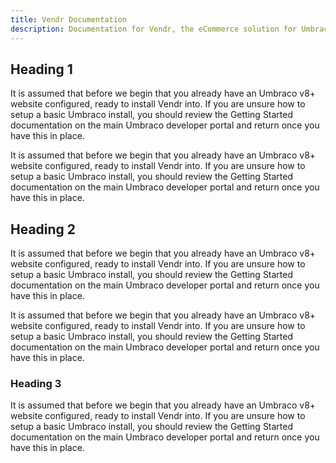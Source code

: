 ```yaml
---
title: Vendr Documentation
description: Documentation for Vendr, the eCommerce solution for Umbraco v8+
---
```


## Heading 1

It is assumed that before we begin that you already have an Umbraco v8+ website configured, ready to install Vendr into. If you are unsure how to setup a basic Umbraco install, you should review the Getting Started documentation on the main Umbraco developer portal and return once you have this in place.

It is assumed that before we begin that you already have an Umbraco v8+ website configured, ready to install Vendr into. If you are unsure how to setup a basic Umbraco install, you should review the Getting Started documentation on the main Umbraco developer portal and return once you have this in place.

## Heading 2

It is assumed that before we begin that you already have an Umbraco v8+ website configured, ready to install Vendr into. If you are unsure how to setup a basic Umbraco install, you should review the Getting Started documentation on the main Umbraco developer portal and return once you have this in place.

It is assumed that before we begin that you already have an Umbraco v8+ website configured, ready to install Vendr into. If you are unsure how to setup a basic Umbraco install, you should review the Getting Started documentation on the main Umbraco developer portal and return once you have this in place.

### Heading 3

It is assumed that before we begin that you already have an Umbraco v8+ website configured, ready to install Vendr into. If you are unsure how to setup a basic Umbraco install, you should review the Getting Started documentation on the main Umbraco developer portal and return once you have this in place.